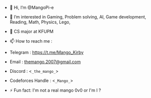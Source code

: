 - 👋 Hi, I’m @MangoPi-e
- 👀 I’m interested in Gaming, Problem solving, AI, Game development, Reading, Math, Physics, Lego, 
- 🌱 CS major at KFUPM

- 📫 How to reach me :
- Telegram : <https://t.me/Mango_Kirby>
- Email : <themango.2007@gmail.com>
- Discord : <```_the_mango_```>
- Codeforces Handle : <```_Mango_```>

- ⚡ Fun fact: I'm not a real mango 0v0 or I'm I ?
